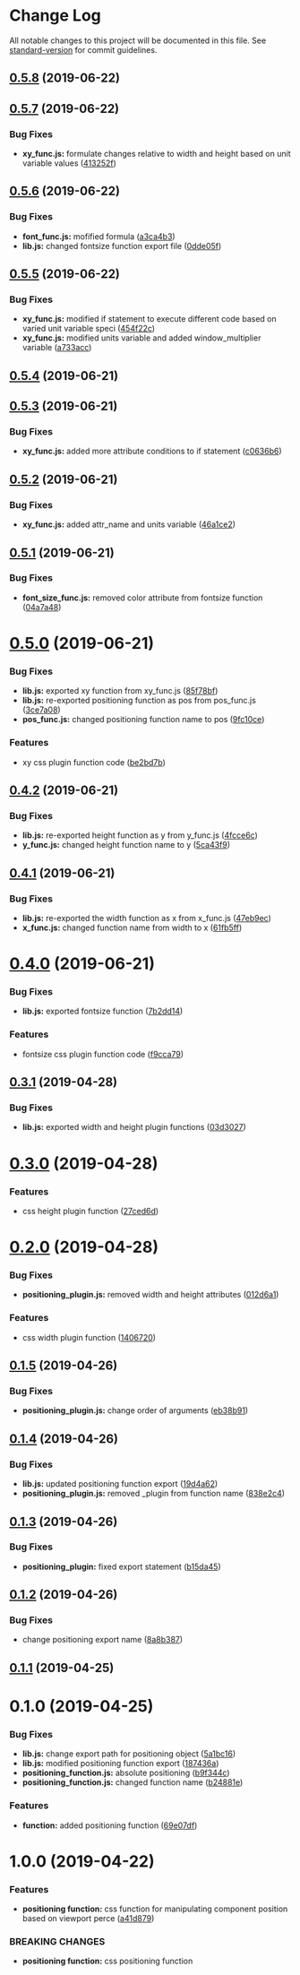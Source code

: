 # Change Log

All notable changes to this project will be documented in this file. See [standard-version](https://github.com/conventional-changelog/standard-version) for commit guidelines.

<a name="0.5.8"></a>
## [0.5.8](https://github.com/kilisio/css_plugins_lib/compare/v0.5.7...v0.5.8) (2019-06-22)



<a name="0.5.7"></a>
## [0.5.7](https://github.com/kilisio/css_plugins_lib/compare/v0.5.6...v0.5.7) (2019-06-22)


### Bug Fixes

* **xy_func.js:** formulate changes relative to width and height based on unit variable values ([413252f](https://github.com/kilisio/css_plugins_lib/commit/413252f))



<a name="0.5.6"></a>
## [0.5.6](https://github.com/kilisio/css_plugins_lib/compare/v0.5.5...v0.5.6) (2019-06-22)


### Bug Fixes

* **font_func.js:** mofified formula ([a3ca4b3](https://github.com/kilisio/css_plugins_lib/commit/a3ca4b3))
* **lib.js:** changed fontsize function export file ([0dde05f](https://github.com/kilisio/css_plugins_lib/commit/0dde05f))



<a name="0.5.5"></a>
## [0.5.5](https://github.com/kilisio/css_plugins_lib/compare/v0.5.4...v0.5.5) (2019-06-22)


### Bug Fixes

* **xy_func.js:** modified if statement to execute different code based on varied unit variable speci ([454f22c](https://github.com/kilisio/css_plugins_lib/commit/454f22c))
* **xy_func.js:** modified units variable and added window_multiplier variable ([a733acc](https://github.com/kilisio/css_plugins_lib/commit/a733acc))



<a name="0.5.4"></a>
## [0.5.4](https://github.com/kilisio/css_plugins_lib/compare/v0.5.3...v0.5.4) (2019-06-21)



<a name="0.5.3"></a>
## [0.5.3](https://github.com/kilisio/css_plugins_lib/compare/v0.5.2...v0.5.3) (2019-06-21)


### Bug Fixes

* **xy_func.js:** added more attribute conditions to if statement ([c0636b6](https://github.com/kilisio/css_plugins_lib/commit/c0636b6))



<a name="0.5.2"></a>
## [0.5.2](https://github.com/kilisio/css_plugins_lib/compare/v0.5.1...v0.5.2) (2019-06-21)


### Bug Fixes

* **xy_func.js:** added attr_name and units variable ([46a1ce2](https://github.com/kilisio/css_plugins_lib/commit/46a1ce2))



<a name="0.5.1"></a>
## [0.5.1](https://github.com/kilisio/css_plugins_lib/compare/v0.5.0...v0.5.1) (2019-06-21)


### Bug Fixes

* **font_size_func.js:** removed color attribute from fontsize function ([04a7a48](https://github.com/kilisio/css_plugins_lib/commit/04a7a48))



<a name="0.5.0"></a>
# [0.5.0](https://github.com/kilisio/css_plugins_lib/compare/v0.4.2...v0.5.0) (2019-06-21)


### Bug Fixes

* **lib.js:** exported xy function from xy_func.js ([85f78bf](https://github.com/kilisio/css_plugins_lib/commit/85f78bf))
* **lib.js:** re-exported positioning function as pos from pos_func.js ([3ce7a08](https://github.com/kilisio/css_plugins_lib/commit/3ce7a08))
* **pos_func.js:** changed positioning function name to pos ([9fc10ce](https://github.com/kilisio/css_plugins_lib/commit/9fc10ce))


### Features

* xy css plugin function code ([be2bd7b](https://github.com/kilisio/css_plugins_lib/commit/be2bd7b))



<a name="0.4.2"></a>
## [0.4.2](https://github.com/kilisio/css_plugins_lib/compare/v0.4.1...v0.4.2) (2019-06-21)


### Bug Fixes

* **lib.js:** re-exported height function as y from y_func.js ([4fcce6c](https://github.com/kilisio/css_plugins_lib/commit/4fcce6c))
* **y_func.js:** changed height function name to y ([5ca43f9](https://github.com/kilisio/css_plugins_lib/commit/5ca43f9))



<a name="0.4.1"></a>
## [0.4.1](https://github.com/kilisio/css_plugins_lib/compare/v0.4.0...v0.4.1) (2019-06-21)


### Bug Fixes

* **lib.js:** re-exported the width function as x from x_func.js ([47eb9ec](https://github.com/kilisio/css_plugins_lib/commit/47eb9ec))
* **x_func.js:** changed function name from width to x ([61fb5ff](https://github.com/kilisio/css_plugins_lib/commit/61fb5ff))



<a name="0.4.0"></a>
# [0.4.0](https://github.com/kilisio/css_plugins_lib/compare/v0.3.1...v0.4.0) (2019-06-21)


### Bug Fixes

* **lib.js:** exported fontsize function ([7b2dd14](https://github.com/kilisio/css_plugins_lib/commit/7b2dd14))


### Features

* fontsize css plugin function code ([f9cca79](https://github.com/kilisio/css_plugins_lib/commit/f9cca79))



<a name="0.3.1"></a>
## [0.3.1](https://github.com/kilisio/css_plugins_lib/compare/v0.3.0...v0.3.1) (2019-04-28)


### Bug Fixes

* **lib.js:** exported width and height plugin functions ([03d3027](https://github.com/kilisio/css_plugins_lib/commit/03d3027))



<a name="0.3.0"></a>
# [0.3.0](https://github.com/kilisio/css_plugins_lib/compare/v0.2.0...v0.3.0) (2019-04-28)


### Features

* css height plugin function ([27ced6d](https://github.com/kilisio/css_plugins_lib/commit/27ced6d))



<a name="0.2.0"></a>
# [0.2.0](https://github.com/kilisio/css_plugins_lib/compare/v0.1.5...v0.2.0) (2019-04-28)


### Bug Fixes

* **positioning_plugin.js:** removed width and height attributes ([012d6a1](https://github.com/kilisio/css_plugins_lib/commit/012d6a1))


### Features

* css width plugin function ([1406720](https://github.com/kilisio/css_plugins_lib/commit/1406720))



<a name="0.1.5"></a>
## [0.1.5](https://github.com/kilisio/css_plugins_lib/compare/v0.1.4...v0.1.5) (2019-04-26)


### Bug Fixes

* **positioning_plugin.js:** change order of arguments ([eb38b91](https://github.com/kilisio/css_plugins_lib/commit/eb38b91))



<a name="0.1.4"></a>
## [0.1.4](https://github.com/kilisio/css_plugins_lib/compare/v0.1.3...v0.1.4) (2019-04-26)


### Bug Fixes

* **lib.js:** updated positioning function export ([19d4a62](https://github.com/kilisio/css_plugins_lib/commit/19d4a62))
* **positioning_plugin.js:** removed _plugin from function name ([838e2c4](https://github.com/kilisio/css_plugins_lib/commit/838e2c4))



<a name="0.1.3"></a>
## [0.1.3](https://github.com/kilisio/css_plugins_lib/compare/v0.1.2...v0.1.3) (2019-04-26)


### Bug Fixes

* **positioning_plugin:** fixed export statement ([b15da45](https://github.com/kilisio/css_plugins_lib/commit/b15da45))



<a name="0.1.2"></a>
## [0.1.2](https://github.com/kilisio/css_plugins_lib/compare/v0.1.1...v0.1.2) (2019-04-26)


### Bug Fixes

* change positioning export name ([8a8b387](https://github.com/kilisio/css_plugins_lib/commit/8a8b387))



<a name="0.1.1"></a>
## [0.1.1](https://github.com/kilisio/css_plugins_lib/compare/v0.1.0...v0.1.1) (2019-04-25)



<a name="0.1.0"></a>
# 0.1.0 (2019-04-25)


### Bug Fixes

* **lib.js:** change export path for positioning object ([5a1bc16](https://github.com/kilisio/css_plugins_lib/commit/5a1bc16))
* **lib.js:** modified positioning function export ([187436a](https://github.com/kilisio/css_plugins_lib/commit/187436a))
* **positioning_function.js:** absolute positioning ([b9f344c](https://github.com/kilisio/css_plugins_lib/commit/b9f344c))
* **positioning_function.js:** changed function name ([b24881e](https://github.com/kilisio/css_plugins_lib/commit/b24881e))


### Features

* **function:** added positioning function ([69e07df](https://github.com/kilisio/css_plugins_lib/commit/69e07df))



<a name="1.0.0"></a>
# 1.0.0 (2019-04-22)


### Features

* **positioning function:** css function for manipulating component position based on viewport perce ([a41d879](https://github.com/kilisio/css_plugins_lib/commit/a41d879))


### BREAKING CHANGES

* **positioning function:** css positioning function
